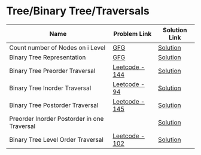 # Tree/Binary Tree/Traversals


| Name       | Problem Link                       | Solution Link                      |
|--------------------|------------------------------------|-----------------------------------|
| Count number of Nodes on i Level          | [GFG](https://www.geeksforgeeks.org/problems/introduction-to-trees/1)                | [Solution](https://github.com/moinhameed27/Ultimate-DSA/blob/main/Tree/Binary%20Tree/Traversals/Count%20Number%20of%20Nodes%20on%20i%20Level.cpp)              |
| Binary Tree Representation          | [GFG](https://www.geeksforgeeks.org/problems/binary-tree-representation/1)                | [Solution](https://github.com/moinhameed27/Ultimate-DSA/blob/main/Tree/Binary%20Tree/Traversals/Binary%20Tree%20Representation.cpp)              |
| Binary Tree Preorder Traversal          | [Leetcode - 144](https://leetcode.com/problems/binary-tree-preorder-traversal/description/)                | [Solution](https://github.com/moinhameed27/Ultimate-DSA/blob/main/Tree/Binary%20Tree/Traversals/Binary%20Tree%20Preorder%20Traversal.cpp)              |
| Binary Tree Inorder Traversal          | [Leetcode - 94](https://leetcode.com/problems/binary-tree-inorder-traversal/description/)                | [Solution](https://github.com/moinhameed27/Ultimate-DSA/blob/main/Tree/Binary%20Tree/Traversals/Binary%20Tree%20Inorder%20Traversal.cpp)              |
| Binary Tree Postorder Traversal          | [Leetcode - 145](https://leetcode.com/problems/binary-tree-postorder-traversal/)                | [Solution](https://github.com/moinhameed27/Ultimate-DSA/blob/main/Tree/Binary%20Tree/Traversals/Binary%20Tree%20Postorder%20Traversal.cpp)              |
| Preorder Inorder Postorder in one Traversal          | []()                | [Solution](https://github.com/moinhameed27/Ultimate-DSA/blob/main/Tree/Binary%20Tree/Traversals/Preorder%20Inorder%20Postorder%20in%20one%20Traversal.cpp)              | 
| Binary Tree Level Order Traversal          | [Leetcode - 102](https://leetcode.com/problems/binary-tree-level-order-traversal/description/)                | [Solution](https://github.com/moinhameed27/Ultimate-DSA/blob/main/Tree/Binary%20Tree/Traversals/Binary%20Tree%20Level%20Order%20Traversal.cpp)              | 
 